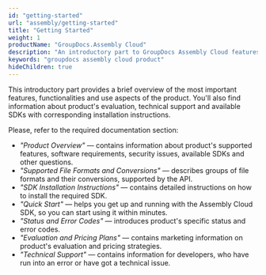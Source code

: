 ```yaml
---
id: "getting-started"
url: "assembly/getting-started"
title: "Getting Started"
weight: 1
productName: "GroupDocs.Assembly Cloud"
description: "An introductory part to GroupDocs Assembly Cloud features."
keywords: "groupdocs assembly cloud product"
hideChildren: true
---
```


This introductory part provides a brief overview of the most important features, functionalities and use aspects of the product. You'll also find information about product's evaluation, technical support and available SDKs with corresponding installation instructions.

Please, refer to the required documentation section:

* _"Product Overview"_ — contains information about product's supported features, software requirements, security issues, available SDKs and other questions.
* _"Supported File Formats and Conversions"_ — describes groups of file formats and their conversions, supported by the API.
* _"SDK Installation Instructions"_ — contains detailed instructions on how to install the required SDK.
* _"Quick Start"_ — helps you get up and running with the Assembly Cloud SDK, so you can start using it within minutes.
* _"Status and Error Codes"_ — introduces product's specific status and error codes.
* _"Evaluation and Pricing Plans"_ — contains marketing information on product's evaluation and pricing strategies.
* _"Technical Support"_ — contains information for developers, who have run into an error or have got a technical issue.
